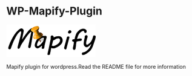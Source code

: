 # WP-Mapify-Plugin
![image](https://raw.githubusercontent.com/talshi/WP-Mapify-Plugin/master/mapify-logo.png)

Mapify plugin for wordpress.Read the README file for more information

